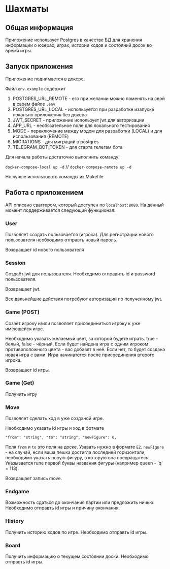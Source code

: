 # Шахматы
## Общая информация
Приложение использует Postgres в качестве БД для хранения информации о юзерах, играх, истории ходов и состояний досок во время игры. 

## Запуск приложения
Приложение поднимается в докере.

Файл ```env.example``` содержит

1) POSTGRES_URL_REMOTE - его при желании можно поменять на свой в своем файле ```.env```
2) POSTGRES_URL_LOCAL - используется при разработке изапуске локально приложения без докера
3) JWT_SECRET - приложение использует jwt для авторизации
4) APP_URL - необязательное поле для локального тестирования
5) MODE - переключение между модом для разработки (LOCAL) и для использования (REMOTE)
6) MIGRATIONS - для миграций в postgres
7) TELEGRAM_BOT_TOKEN - для старта телегам бота

Для начала работы достаточно выполнить команду:

```docker-compose-local up -d``` // ```docker-compose-remote up -d``` 

Но лучше использовать команды из Makefile

## Работа с приложением

API описано сваггером, который доступен по ```localhost:8080```. На данный момент поддерживается следующий функционал:

### User

Позволяет создать пользоваетля (игрока). Для регистрации нового пользователя необходимо отправть новый пароль.

Возвращает id нового пользователя

### Session

Создаёт jwt для пользователя. Необходимо отправить id и password пользователя. 

Возвращает jwt.

Все дальнейшие действия потребуют авторизации по полученному jwt.

### Game (POST)

Созаёт игроку и/или позволяет присоединиться игроку к уже имеющейся игре.

Необходимо указать желаемый цвет, за которой будете играть. true - белый, false - чёрный. Если будет найдена игра с одним игроком противоположного цвета - вас добавят в неё. Если нет, то будет создана новая игра с вами. Игра начинатется после присоединения второго игрока.

Возвращает id игры.

### Game (Get)

Получить игру

### Move

Позволяет сделать ход в уже созданой игре. 

Необходимо указать id игры и ход в фотмате 

```"from": "string", "to": "string", "newFigure": 0,```

Поля ```from``` и ```to``` это поля на доске. Узавать нужно в формате ```E2```.  ```newFigure``` - на случай, если ваша пешка достигла последней горизонтали, необходимо указать новую фигуру, в которую она превращатеся. Указывается rune первой буквы названия фигуры (например queen - 'q' = 113).

Возвращает запись move.

### Endgame

Возможность сдаться до окончания партии или предложить ничью. Необходимо отправть id игры и причину окончания.

### History

Получить историю ходов по игре. Необходимо отправть id игры.

### Board

Получить информацию о текущем состоянии доски. Необходимо отправть id игры.


